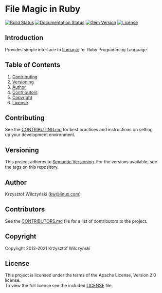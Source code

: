 # File Magic in Ruby

[![Build Status](https://travis-ci.com/kwilczynski/ruby-magic.svg)](https://travis-ci.com/kwilczynski/ruby-magic)
[![Documentation Status](https://inch-ci.org/github/kwilczynski/ruby-magic.svg)](https://inch-ci.org/github/kwilczynski/ruby-magic)
[![Gem Version](https://badge.fury.io/rb/ruby-magic.svg)](http://badge.fury.io/rb/ruby-magic)
[![License](https://img.shields.io/badge/License-Apache%202.0-blue.svg)](https://opensource.org/licenses/Apache-2.0)

## Introduction

Provides simple interface to [libmagic][1] for Ruby Programming Language.

## Table of Contents

1. [Contributing](#contributing)
2. [Versioning](#versioning)
3. [Author](#author)
4. [Contributors](#contributors)
4. [Copyright](#copyright)
5. [License](#license)

## Contributing

See the [CONTRIBUTING.md](CONTRIBUTING.md) for best practices and instructions
on setting up your development environment.

## Versioning

This project adheres to [Semantic Versioning](http://semver.org/spec/v2.0.0.html).
For the versions available, see the tags on this repository.

## Author

Krzysztof Wilczyński (<kw@linux.com>)

## Contributors

See the [CONTRIBUTORS.md](CONTRIBUTORS.md) file for a list of contributors to
the project.

## Copyright

Copyright 2013-2021 Krzysztof Wilczyński

## License

This project is licensed under the terms of the Apache License, Version 2.0 license.   
To view the full license see the included [LICENSE](LICENSE) file.

[1]: https://en.wikipedia.org/wiki/File_(command)
